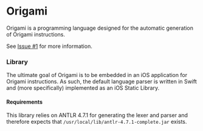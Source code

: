 # Origami
Origami is a programming language designed for the automatic generation of Origami instructions.

See [Issue #1](https://github.com/padarom/origami/issues/1) for more information.

### Library
The ultimate goal of Origami is to be embedded in an iOS application for Origami instructions. As such, the default language parser is written in Swift and (more specifically) implemented as an iOS Static Library.

#### Requirements
This library relies on ANTLR 4.7.1 for generating the lexer and parser and therefore expects that `/usr/local/lib/antlr-4.7.1-complete.jar` exists.
